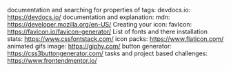 documentation and searching for properties of tags: devdocs.io: https://devdocs.io/
documentation and explanation: mdn: https://developer.mozilla.org/en-US/
Creating your icon: favIcon: https://favicon.io/favicon-generator/
List of fonts and there installation stats: https://www.cssfontstack.com/
icon packs: https://www.flaticon.com/
animated gifs image: https://giphy.com/
button generator: https://css3buttongenerator.com/
tasks and project based challenges: https://www.frontendmentor.io/
